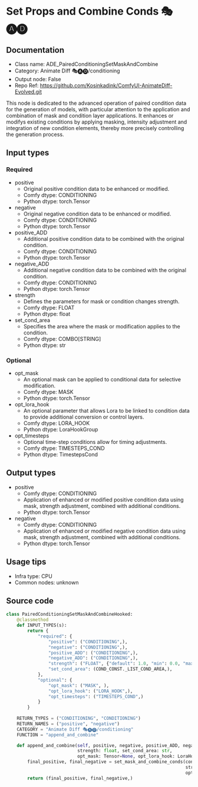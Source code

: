 # Set Props and Combine Conds 🎭🅐🅓
## Documentation
- Class name: ADE_PairedConditioningSetMaskAndCombine
- Category: Animate Diff 🎭🅐🅓/conditioning
- Output node: False
- Repo Ref: https://github.com/Kosinkadink/ComfyUI-AnimateDiff-Evolved.git

This node is dedicated to the advanced operation of paired condition data for the generation of models, with particular attention to the application and combination of mask and condition layer applications. It enhances or modifys existing conditions by applying masking, intensity adjustment and integration of new condition elements, thereby more precisely controlling the generation process.

## Input types
### Required
- positive
    - Original positive condition data to be enhanced or modified.
    - Comfy dtype: CONDITIONING
    - Python dtype: torch.Tensor
- negative
    - Original negative condition data to be enhanced or modified.
    - Comfy dtype: CONDITIONING
    - Python dtype: torch.Tensor
- positive_ADD
    - Additional positive condition data to be combined with the original condition.
    - Comfy dtype: CONDITIONING
    - Python dtype: torch.Tensor
- negative_ADD
    - Additional negative condition data to be combined with the original condition.
    - Comfy dtype: CONDITIONING
    - Python dtype: torch.Tensor
- strength
    - Defines the parameters for mask or condition changes strength.
    - Comfy dtype: FLOAT
    - Python dtype: float
- set_cond_area
    - Specifies the area where the mask or modification applies to the condition.
    - Comfy dtype: COMBO[STRING]
    - Python dtype: str

### Optional
- opt_mask
    - An optional mask can be applied to conditional data for selective modification.
    - Comfy dtype: MASK
    - Python dtype: torch.Tensor
- opt_lora_hook
    - An optional parameter that allows Lora to be linked to condition data to provide additional conversion or control layers.
    - Comfy dtype: LORA_HOOK
    - Python dtype: LoraHookGroup
- opt_timesteps
    - Optional time-step conditions allow for timing adjustments.
    - Comfy dtype: TIMESTEPS_COND
    - Python dtype: TimestepsCond

## Output types
- positive
    - Comfy dtype: CONDITIONING
    - Application of enhanced or modified positive condition data using mask, strength adjustment, combined with additional conditions.
    - Python dtype: torch.Tensor
- negative
    - Comfy dtype: CONDITIONING
    - Application of enhanced or modified negative condition data using mask, strength adjustment, combined with additional conditions.
    - Python dtype: torch.Tensor

## Usage tips
- Infra type: CPU
- Common nodes: unknown

## Source code
```python
class PairedConditioningSetMaskAndCombineHooked:
    @classmethod
    def INPUT_TYPES(s):
        return {
            "required": {
                "positive": ("CONDITIONING",),
                "negative": ("CONDITIONING",),
                "positive_ADD": ("CONDITIONING",),
                "negative_ADD": ("CONDITIONING",),
                "strength": ("FLOAT", {"default": 1.0, "min": 0.0, "max": 10.0, "step": 0.01}),
                "set_cond_area": (COND_CONST._LIST_COND_AREA,),
            },
            "optional": {
                "opt_mask": ("MASK", ),
                "opt_lora_hook": ("LORA_HOOK",),
                "opt_timesteps": ("TIMESTEPS_COND",)
            }
        }
    
    RETURN_TYPES = ("CONDITIONING", "CONDITIONING")
    RETURN_NAMES = ("positive", "negative")
    CATEGORY = "Animate Diff 🎭🅐🅓/conditioning"
    FUNCTION = "append_and_combine"

    def append_and_combine(self, positive, negative, positive_ADD, negative_ADD,
                           strength: float, set_cond_area: str,
                           opt_mask: Tensor=None, opt_lora_hook: LoraHookGroup=None, opt_timesteps: TimestepsCond=None):
        final_positive, final_negative = set_mask_and_combine_conds(conds=[positive, negative], new_conds=[positive_ADD, negative_ADD],
                                                                    strength=strength, set_cond_area=set_cond_area,
                                                                    opt_mask=opt_mask, opt_lora_hook=opt_lora_hook, opt_timesteps=opt_timesteps)
        return (final_positive, final_negative,)